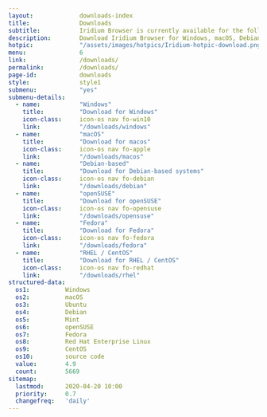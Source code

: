 ```yaml
---
layout:				downloads-index
title:				Downloads
subtitle:			Iridium Browser is currently available for the following platforms
description:		Download Iridium Browser for Windows, macOS, Debian-based systems, openSUSE Leap and Tumbleweed, Fedora, Red Hat Enterprise Linux / CentOS.
hotpic:				"/assets/images/hotpics/Iridium-hotpic-download.png"
menu:				6
link:				/downloads/
permalink:			/downloads/
page-id:			downloads
style:				style1
submenu:			"yes"
submenu-details:
  - name:			"Windows"
    title:			"Download for Windows"
    icon-class:		icon-os nav fo-win10
    link:			"/downloads/windows"
  - name:			"macOS"
    title:			"Download for macos"
    icon-class:		icon-os nav fo-apple
    link:			"/downloads/macos"
  - name:			"Debian-based"
    title:			"Download for Debian-based systems"
    icon-class:		icon-os nav fo-debian
    link:			"/downloads/debian"
  - name:			"openSUSE"
    title:			"Download for openSUSE"
    icon-class:		icon-os nav fo-opensuse
    link:			"/downloads/opensuse"
  - name:			"Fedora"
    title:			"Download for Fedora"
    icon-class:		icon-os nav fo-fedora
    link:			"/downloads/fedora"
  - name:			"RHEL / CentOS"
    title:			"Download for RHEL / CentOS"
    icon-class:		icon-os nav fo-redhat
    link:			"/downloads/rhel"
structured-data:
  os1:			Windows
  os2:			macOS
  os3:			Ubuntu
  os4:			Debian
  os5:			Mint
  os6:			openSUSE
  os7:			Fedora
  os8:			Red Hat Enterprise Linux
  os9:			CentOS
  os10:			source code
  value:		4.9
  count:		5669
sitemap:
  lastmod:		2020-04-20 10:00
  priority:		0.7
  changefreq:	'daily'
---
```

